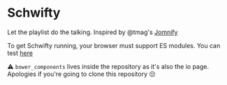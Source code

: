 # Schwifty

Let the playlist do the talking. Inspired by @tmag's [Jomnify](https://github.com/tamg/jomnify)

To get Schwifty running, your browser must support ES modules. You can test [here](http://code.matthewphillips.info/do-modules-work/)

⚠️ `bower_components` lives inside the repository as it's also the io page. Apologies if you're going to clone this repository 😔

